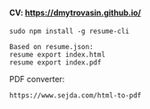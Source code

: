 #### CV: https://dmytrovasin.github.io/

```
sudo npm install -g resume-cli

Based on resume.json:
resume export index.html
resume export index.pdf
```

PDF converter:

```
https://www.sejda.com/html-to-pdf
```
